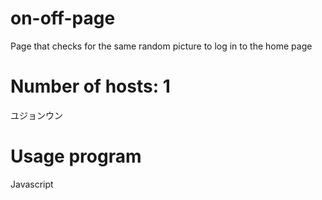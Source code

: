 # on-off-page
Page that checks for the same random picture to log in to the home page


# Number of hosts: 1
ユジョンウン

# Usage program
Javascript
